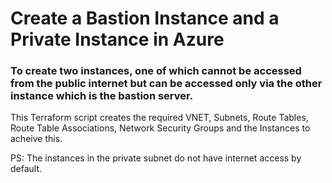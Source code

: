# Create a Bastion Instance and a Private Instance in Azure

### To create two instances, one of which cannot be accessed from the public internet but can be accessed only via the other instance which is the bastion server.

This Terraform script creates the required VNET, Subnets, Route Tables, Route Table Associations, Network Security Groups and the Instances to acheive this.

PS: The instances in the private subnet do not have internet access by default.